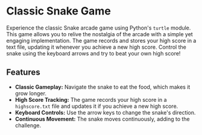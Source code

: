# Classic Snake Game

Experience the classic Snake arcade game using Python's `turtle` module. This game allows you to relive the nostalgia of the arcade with a simple yet engaging implementation. The game records and stores your high score in a text file, updating it whenever you achieve a new high score. Control the snake using the keyboard arrows and try to beat your own high score!

## Features

- **Classic Gameplay:** Navigate the snake to eat the food, which makes it grow longer.
- **High Score Tracking:** The game records your high score in a `highscore.txt` file and updates it if you achieve a new high score.
- **Keyboard Controls:** Use the arrow keys to change the snake's direction.
- **Continuous Movement:** The snake moves continuously, adding to the challenge.
